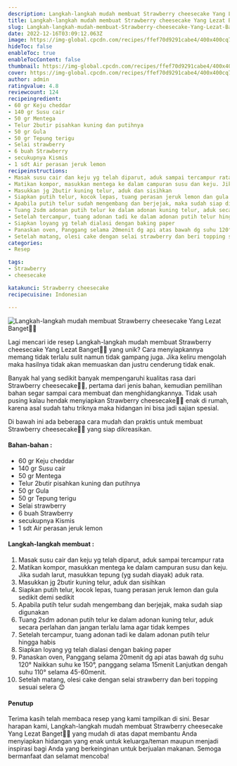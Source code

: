 ```yaml
---
description: Langkah-langkah mudah membuat Strawberry cheesecake Yang Lezat Banget"
title: Langkah-langkah mudah membuat Strawberry cheesecake Yang Lezat Banget
slug: Langkah-langkah-mudah-membuat-Strawberry-cheesecake-Yang-Lezat-Banget
date: 2022-12-16T03:09:12.063Z
image: https://img-global.cpcdn.com/recipes/ffef70d9291cabe4/400x400cq70/photo.jpg
hideToc: false
enableToc: true
enableTocContent: false
thumbnail: https://img-global.cpcdn.com/recipes/ffef70d9291cabe4/400x400cq70/photo.jpg
cover: https://img-global.cpcdn.com/recipes/ffef70d9291cabe4/400x400cq70/photo.jpg
author: admin
ratingvalue: 4.8
reviewcount: 124
recipeingredient:
- 60 gr Keju cheddar
- 140 gr Susu cair
- 50 gr Mentega
- Telur 2butir pisahkan kuning dan putihnya
- 50 gr Gula
- 50 gr Tepung terigu
- Selai strawberry
- 6 buah Strawberry
- secukupnya Kismis
- 1 sdt Air perasan jeruk lemon
recipeinstructions:
- Masak susu cair dan keju yg telah diparut, aduk sampai tercampur rata
- Matikan kompor, masukkan mentega ke dalam campuran susu dan keju. Jika sudah larut, masukkan tepung (yg sudah diayak) aduk rata.
- Masukkan jg 2butir kuning telur, aduk dan sisihkan
- Siapkan putih telur, kocok lepas, tuang perasan jeruk lemon dan gula sedikit demi sedikit
- Apabila putih telur sudah mengembang dan berjejak, maka sudah siap digunakan
- Tuang 2sdm adonan putih telur ke dalam adonan kuning telur, aduk secara perlahan dan jangan terlalu lama agar tidak kempes
- Setelah tercampur, tuang adonan tadi ke dalam adonan putih telur hingga habis
- Siapkan loyang yg telah dialasi dengan baking paper
- Panaskan oven, Panggang selama 20menit dg api atas bawah dg suhu 120° Naikkan suhu ke 150°, panggang selama 15menit Lanjutkan dengah suhu 110° selama 45-60menit.
- Setelah matang, olesi cake dengan selai strawberry dan beri topping sesuai selera 😊
categories:
- Resep

tags:
- Strawberry
- cheesecake

katakunci: Strawberry cheesecake
recipecuisine: Indonesian

---
```


![Langkah-langkah mudah membuat Strawberry cheesecake Yang Lezat Banget👩‍🍳](https://img-global.cpcdn.com/recipes/ffef70d9291cabe4/400x400cq70/photo.jpg)

Lagi mencari ide resep Langkah-langkah mudah membuat Strawberry cheesecake Yang Lezat Banget👩‍🍳 yang unik? Cara menyiapkannya memang tidak terlalu sulit namun tidak gampang juga. Jika keliru mengolah maka hasilnya tidak akan memuaskan dan justru cenderung tidak enak.

Banyak hal yang sedikit banyak mempengaruhi kualitas rasa dari Strawberry cheesecake👩‍🍳, pertama dari jenis bahan, kemudian pemilihan bahan segar sampai cara membuat dan menghidangkannya. Tidak usah pusing kalau hendak menyiapkan Strawberry cheesecake👩‍🍳 enak di rumah, karena asal sudah tahu triknya maka hidangan ini bisa jadi sajian spesial.

Di bawah ini ada beberapa cara mudah dan praktis untuk membuat Strawberry cheesecake👩‍🍳 yang siap dikreasikan.

<!--inarticleads1-->

#### Bahan-bahan :

- 60 gr Keju cheddar
- 140 gr Susu cair
- 50 gr Mentega
- Telur 2butir pisahkan kuning dan putihnya
- 50 gr Gula
- 50 gr Tepung terigu
- Selai strawberry
- 6 buah Strawberry
- secukupnya Kismis
- 1 sdt Air perasan jeruk lemon

<!--inarticleads2-->

#### Langkah-langkah membuat :

1. Masak susu cair dan keju yg telah diparut, aduk sampai tercampur rata
1. Matikan kompor, masukkan mentega ke dalam campuran susu dan keju. Jika sudah larut, masukkan tepung (yg sudah diayak) aduk rata.
1. Masukkan jg 2butir kuning telur, aduk dan sisihkan
1. Siapkan putih telur, kocok lepas, tuang perasan jeruk lemon dan gula sedikit demi sedikit
1. Apabila putih telur sudah mengembang dan berjejak, maka sudah siap digunakan
1. Tuang 2sdm adonan putih telur ke dalam adonan kuning telur, aduk secara perlahan dan jangan terlalu lama agar tidak kempes
1. Setelah tercampur, tuang adonan tadi ke dalam adonan putih telur hingga habis
1. Siapkan loyang yg telah dialasi dengan baking paper
1. Panaskan oven, Panggang selama 20menit dg api atas bawah dg suhu 120° Naikkan suhu ke 150°, panggang selama 15menit Lanjutkan dengah suhu 110° selama 45-60menit.
1. Setelah matang, olesi cake dengan selai strawberry dan beri topping sesuai selera 😊

#### Penutup

Terima kasih telah membaca resep yang kami tampilkan di sini. Besar harapan kami, Langkah-langkah mudah membuat Strawberry cheesecake Yang Lezat Banget👩‍🍳 yang mudah di atas dapat membantu Anda menyiapkan hidangan yang enak untuk keluarga/teman maupun menjadi inspirasi bagi Anda yang berkeinginan untuk berjualan makanan. Semoga bermanfaat dan selamat mencoba!